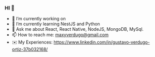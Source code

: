 ### HI 👋

- 🔭 I’m currently working on
- 🌱 I’m currently learning NestJS and Python
- 💬 Ask me about React, React Native, NodeJS, MongoDB, MySql.
- 📫 How to reach me: maxyverdugo@gmail.com
- ✉️ My Experiences: https://www.linkedin.com/in/gustavo-verdugo-ortiz-37b032168/
<!--👯 I’m looking to collaborate on ...-->
<!-- - 🤔 I’m looking for help with ...-->
<!--- 😄 Pronouns: ...
- ⚡ Fun fact: ...-->
